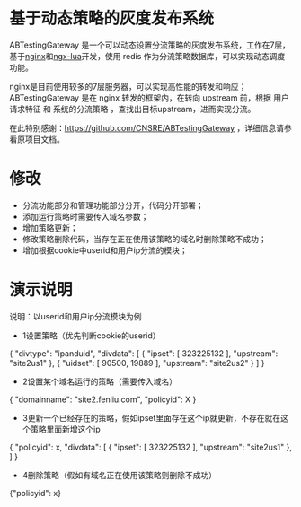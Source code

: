 基于动态策略的灰度发布系统
========================
ABTestingGateway 是一个可以动态设置分流策略的灰度发布系统，工作在7层，基于[nginx](http://nginx.org/)和[ngx-lua](https://github.com/openresty/lua-nginx-module)开发，使用 redis 作为分流策略数据库，可以实现动态调度功能。

nginx是目前使用较多的7层服务器，可以实现高性能的转发和响应；ABTestingGateway 是在 nginx 转发的框架内，在转向 upstream 前，根据 用户请求特征 和 系统的分流策略 ，查找出目标upstream，进而实现分流。



在此特别感谢：https://github.com/CNSRE/ABTestingGateway ，详细信息请参看原项目文档。

修改
========================
* 分流功能部分和管理功能部分分开，代码分开部署；
* 添加运行策略时需要传入域名参数；
* 增加策略更新；
* 修改策略删除代码，当存在正在使用该策略的域名时删除策略不成功；
* 增加根据cookie中userid和用户ip分流的模块；


演示说明
========================
说明：以userid和用户ip分流模块为例

* 1设置策略（优先判断cookie的userid）

{
    "divtype": "ipanduid",
    "divdata": [
        {
            "ipset": [
                323225132
            ],
            "upstream": "site2us1"
        },
        {
            "uidset": [
                90500,
                19889
            ],
            "upstream": "site2us2"
        }
    ]
    }
    
* 2设置某个域名运行的策略（需要传入域名）

{
    "domainname": "site2.fenliu.com",
    "policyid": X
     }
     
* 3更新一个已经存在的策略，假如ipset里面存在这个ip就更新，不存在就在这个策略里面新增这个ip

{
    "policyid": x,
    "divdata": [
        {
            "ipset": [
                323225132
            ],
            "upstream": "site2us1"
        },   
    ]
    }
    
* 4删除策略（假如有域名正在使用该策略则删除不成功）

{"policyid": x}